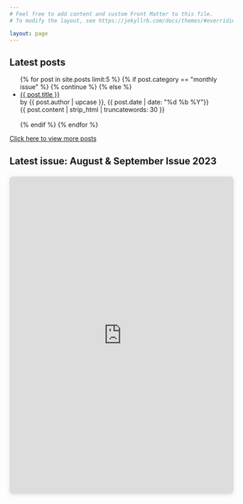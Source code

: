 ```yaml
---
# Feel free to add content and custom Front Matter to this file.
# To modify the layout, see https://jekyllrb.com/docs/themes/#overriding-theme-defaults

layout: page
---
```


<div class="flex-container">

  <div class="latest-posts">
    <h2>Latest posts</h2>
    <ul class="post-ul">
      {% for post in site.posts limit:5 %}
        {% if post.category == "monthly issue" %}
          {% continue %}
        {% else %}
          <li><a href="{{ post.url }}">{{ post.title }}</a>
          <br>by {{ post.author | upcase }}, {{ post.date | date: "%d %b %Y"}}
          <br>{{ post.content | strip_html | truncatewords: 30 }}</li>
          <br>
        {% endif %}
      {% endfor %}
    </ul>
    <a href="{{ site.url }}/article-posts/">Click here to view more posts</a>

  </div>

  <div class="latest-issue">
    <h2 class="monthly-issue">Latest issue: August & September Issue 2023</h2>
    <div style="position: relative; width: 100%; height: 0; padding-top: 141.4148%;
    padding-bottom: 0; box-shadow: 0 2px 8px 0 rgba(63,69,81,0.16); margin-top: 1.6em; margin-bottom: 0.9em; overflow: hidden;
    border-radius: 8px; will-change: transform;">
      <iframe loading="lazy" style="position: absolute; width: 100%; height: 100%; top: 0; left: 0; border: none; padding: 0;margin: 0;"
        src="https:&#x2F;&#x2F;www.canva.com&#x2F;design&#x2F;DAFvzj37a-g&#x2F;view?embed" allowfullscreen="allowfullscreen" allow="fullscreen">
      </iframe>
    </div>
    <a href="https:&#x2F;&#x2F;www.canva.com&#x2F;design&#x2F;DAFvzj37a-g&#x2F;view?utm_content=DAFvzj37a-g&amp;utm_campaign=designshare&amp;utm_medium=embeds&amp;utm_source=link" target="_blank" rel="noopener"></a>
  </div>

</div>